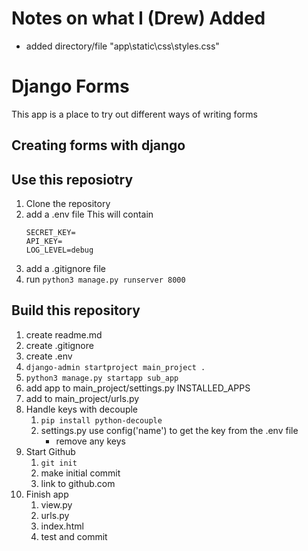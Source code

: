 # Notes on what I (Drew) Added
 - added directory/file "app\static\css\styles.css"


# Django Forms
This app is a place to try out different ways of writing forms

## Creating forms with django


## Use this reposiotry
1. Clone the repository
2. add a .env file
    This will contain
    ```
    SECRET_KEY=
    API_KEY=
    LOG_LEVEL=debug
    ```
3. add a .gitignore file
4. run
    `python3 manage.py runserver 8000`

## Build this repository
1. create readme.md
2. create .gitignore
3. create .env
4. `django-admin startproject main_project .`
5. `python3 manage.py startapp sub_app`
6. add app to main_project/settings.py INSTALLED_APPS
7. add to main_project/urls.py 
8. Handle keys with decouple
    1. `pip install python-decouple`
    2. settings.py use config('name') to get the key from the .env file
        - remove any keys
9. Start Github
    1. `git init`
    2. make initial commit
    3. link to github.com
10. Finish app
    1. view.py
    2. urls.py
    3. index.html
    4. test and commit